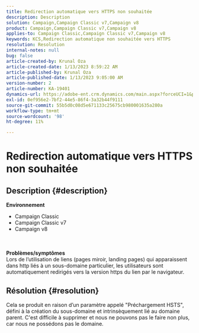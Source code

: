 ```yaml
---
title: Redirection automatique vers HTTPS non souhaitée
description: Description
solution: Campaign,Campaign Classic v7,Campaign v8
product: Campaign,Campaign Classic v7,Campaign v8
applies-to: Campaign Classic,Campaign Classic v7,Campaign v8
keywords: KCS,Redirection automatique non souhaitée vers HTTPS
resolution: Resolution
internal-notes: null
bug: false
article-created-by: Krunal Oza
article-created-date: 1/13/2023 8:59:22 AM
article-published-by: Krunal Oza
article-published-date: 1/13/2023 9:05:00 AM
version-number: 2
article-number: KA-19401
dynamics-url: https://adobe-ent.crm.dynamics.com/main.aspx?forceUCI=1&pagetype=entityrecord&etn=knowledgearticle&id=573cae90-2093-ed11-aad1-6045bd006793
exl-id: 0ef956e2-7bf2-44e5-86f4-3a32b44f9111
source-git-commit: 55b5d0c08d5e671133c25675cb980001635a280a
workflow-type: tm+mt
source-wordcount: '98'
ht-degree: 11%

---
```


# Redirection automatique vers HTTPS non souhaitée

## Description {#description}

<b>Environnement</b>
- Campaign Classic
- Campaign Classic v7
- Campaign v8

<br> <br><b>Problèmes/symptômes</b><br>Lors de l’utilisation de liens (pages miroir, landing pages) qui apparaissent dans http liés à un sous-domaine particulier, les utilisateurs sont automatiquement redirigés vers la version https du lien par le navigateur.

## Résolution {#resolution}


Cela se produit en raison d’un paramètre appelé &quot;Préchargement HSTS&quot;, défini à la création du sous-domaine et intrinsèquement lié au domaine parent. C&#39;est difficile à supprimer et nous ne pouvons pas le faire non plus, car nous ne possédons pas le domaine.
